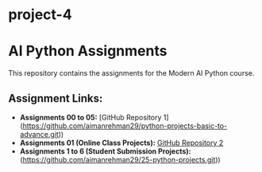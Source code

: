 # project-4

# AI Python Assignments

This repository contains the assignments for the Modern AI Python course.

## Assignment Links:

- **Assignments 00 to 05:** [GitHub Repository 1] (https://github.com/aimanrehman29/python-projects-basic-to-advance.git))
- **Assignments 01 (Online Class Projects):** [GitHub Repository 2](https://github.com/aimanrehman29/class_projects_python.git)
- **Assignments 1 to 6 (Student Submission Projects):**(https://github.com/aimanrehman29/25-python-projects.git))

